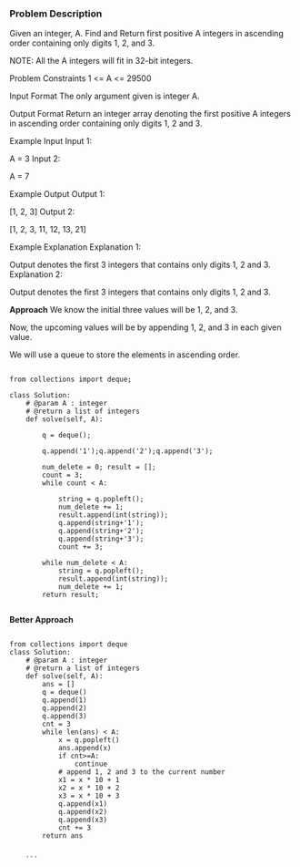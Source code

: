 ### Problem Description

Given an integer, A. Find and Return first positive A integers in ascending order containing only digits 1, 2, and 3.

NOTE: All the A integers will fit in 32-bit integers.



Problem Constraints
1 <= A <= 29500



Input Format
The only argument given is integer A.



Output Format
Return an integer array denoting the first positive A integers in ascending order containing only digits 1, 2 and 3.



Example Input
Input 1:

 A = 3
Input 2:

 A = 7


Example Output
Output 1:

 [1, 2, 3]
Output 2:

 [1, 2, 3, 11, 12, 13, 21]


Example Explanation
Explanation 1:

 Output denotes the first 3 integers that contains only digits 1, 2 and 3.
Explanation 2:

 Output denotes the first 3 integers that contains only digits 1, 2 and 3.

**Approach**
We know the initial three values will be 1, 2, and 3.

Now, the upcoming values will be by appending 1, 2, and 3 in each given value.

We will use a queue to store the elements in ascending order.

```

from collections import deque;

class Solution:
    # @param A : integer
    # @return a list of integers
    def solve(self, A):

        q = deque();

        q.append('1');q.append('2');q.append('3');

        num_delete = 0; result = [];
        count = 3;
        while count < A:

            string = q.popleft();
            num_delete += 1;
            result.append(int(string));
            q.append(string+'1');
            q.append(string+'2');
            q.append(string+'3');
            count += 3;
        
        while num_delete < A:
            string = q.popleft();
            result.append(int(string));
            num_delete += 1;
        return result;


```


**Better Approach**


```

from collections import deque
class Solution:
    # @param A : integer
    # @return a list of integers
    def solve(self, A):
        ans = []
        q = deque()
        q.append(1)
        q.append(2)
        q.append(3)
        cnt = 3
        while len(ans) < A:
            x = q.popleft()
            ans.append(x)
            if cnt>=A: 
                continue
            # append 1, 2 and 3 to the current number
            x1 = x * 10 + 1
            x2 = x * 10 + 2
            x3 = x * 10 + 3
            q.append(x1)
            q.append(x2)
            q.append(x3)
            cnt += 3
        return ans
    
    
    ```
